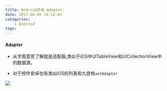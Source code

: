 ```yaml
---
title: Android开发-Adapter.
date: 2017-06-05 14:12:43
categories:
    - Android
tags:
---
```

#### Adapter

* 从字面意思了解就是适配器,类似于iOS中UITableView和UICollectionView中的数据源。

* 对于控件安卓也有类似iOS的列表和九宫格`setAdapter`

![](http://upload-images.jianshu.io/upload_images/1666327-15774e3d137bbf88.png?imageMogr2/auto-orient/strip%7CimageView2/2/w/1240)


